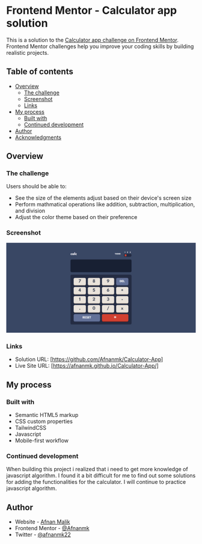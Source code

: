 # Frontend Mentor - Calculator app solution

This is a solution to the [Calculator app challenge on Frontend Mentor](https://www.frontendmentor.io/challenges/calculator-app-9lteq5N29). Frontend Mentor challenges help you improve your coding skills by building realistic projects. 

## Table of contents

- [Overview](#overview)
  - [The challenge](#the-challenge)
  - [Screenshot](#screenshot)
  - [Links](#links)
- [My process](#my-process)
  - [Built with](#built-with)
  - [Continued development](#continued-development)
- [Author](#author)
- [Acknowledgments](#acknowledgments)



## Overview

### The challenge

Users should be able to:

- See the size of the elements adjust based on their device's screen size
- Perform mathmatical operations like addition, subtraction, multiplication, and division
- Adjust the color theme based on their preference

### Screenshot

![](./calculator-app.jpg)



### Links

- Solution URL: [https://github.com/Afnanmk/Calculator-App]
- Live Site URL: [https://afnanmk.github.io/Calculator-App/]

## My process

### Built with

- Semantic HTML5 markup
- CSS custom properties
- TailwindCSS
- Javascript
- Mobile-first workflow


### Continued development
When building this project i realized that i need to get more knowledge of javascript algorithm. I found it a bit difficult for me to find out some solutions for adding the functionalities for the calculator. I will continue to practice javascript algorithm.


## Author

- Website - [Afnan Malik](https://afnanmalikportfolio.netlify.app/)
- Frontend Mentor - [@Afnanmk](https://www.frontendmentor.io/profile/Afnanmk)
- Twitter - [@afnanmk22](https://twitter.com/afnanmk22)

